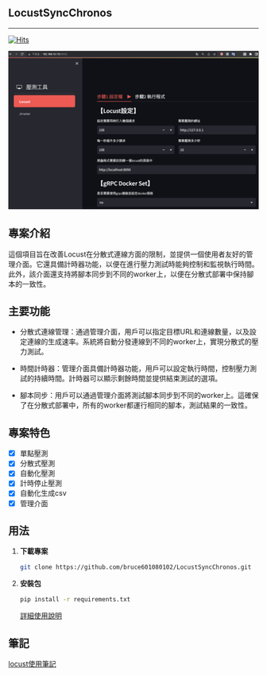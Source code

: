 ## LocustSyncChronos
---
<a href="/atiksoftware/pubg_mobile_memory_hacking_examples/blob/LocustSyncChronos">
<img src="https://hits.seeyoufarm.com/api/count/incr/badge.svg?url=https://github.com/eagle705/brucesplit" alt="Hits" data-canonical-src="https://hits.seeyoufarm.com/api/count/incr/badge.svg?url=https://github.com/eagle705/LocustSyncChronos" style="max-width:100%;"></a> 

![DEMO](./images/demo.png)
## 專案介紹
這個項目旨在改善Locust在分散式連線方面的限制，並提供一個使用者友好的管理介面。它還具備計時器功能，以便在進行壓力測試時能夠控制和監視執行時間。此外，該介面還支持將腳本同步到不同的worker上，以便在分散式部署中保持腳本的一致性。

##  主要功能
* 分散式連線管理：通過管理介面，用戶可以指定目標URL和連線數量，以及設定連線的生成速率。系統將自動分發連線到不同的worker上，實現分散式的壓力測試。

* 時間計時器：管理介面具備計時器功能，用戶可以設定執行時間，控制壓力測試的持續時間。計時器可以顯示剩餘時間並提供結束測試的選項。

* 腳本同步：用戶可以通過管理介面將測試腳本同步到不同的worker上。這確保了在分散式部署中，所有的worker都運行相同的腳本，測試結果的一致性。

## 專案特色

- [x] 單點壓測
- [x] 分散式壓測
- [x] 自動化壓測
- [x] 計時停止壓測
- [x] 自動化生成csv
- [x] 管理介面

## 用法
1. **下載專案**
    ```sh
    git clone https://github.com/bruce601080102/LocustSyncChronos.git
    ```

2. **安裝包**
    ```sh
    pip install -r requirements.txt
    ```
    [詳細使用說明](Github專案部署)


## 筆記
[locust使用筆記](https://www.notion.so/locust-16c0926f26f54565a393f02204564653)




